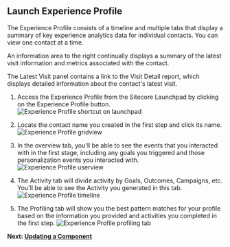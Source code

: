 ## Launch Experience Profile

The Experience Profile consists of a timeline and multiple tabs that display a summary of key experience analytics data for individual contacts. You can view one contact at a time.

An information area to the right continually displays a summary of the latest visit information and metrics associated with the contact.

The Latest Visit panel contains a link to the Visit Detail report, which displays detailed information about the contact's latest visit.

1. Access the Experience Profile from the Sitecore Launchpad by clicking on the Experience Profile button.
![Experience Profile shortcut on launchpad](https://mss-p-006-delivery.sitecorecontenthub.cloud/api/public/content/ddab0a663ee140dfa6a635a1045211e8?v=3c49d9eb)

2. Locate the contact name you created in the first step and click its name.
![Experience Profile gridview](https://mss-p-006-delivery.sitecorecontenthub.cloud/api/public/content/0f610258ce0c4e9ea39e0b5c3fa15197?v=f7470523)

3. In the overview tab, you'll be able to see the events that you interacted with in the first stage, including any goals you triggered and those personalization events you interacted with.
![Experience Profile userview](https://mss-p-006-delivery.sitecorecontenthub.cloud/api/public/content/6a0135e5c44b4f67bc4ea29d0989a03d?v=bbba8012)

4. The Activity tab will divide activity by Goals, Outcomes, Campaigns, etc. You'll be able to see the Activity you generated in this tab.
![Experience Profile timeline](https://mss-p-006-delivery.sitecorecontenthub.cloud/api/public/content/0846564f83b24091adc2b6fe21cbc25d?v=d9cfdc27)

5. The Profiling tab will show you the best pattern matches for your profile based on the information you provided and activities you completed in the first step.
![Experience Profile profiling tab](https://mss-p-006-delivery.sitecorecontenthub.cloud/api/public/content/8fc2108e04b548e79210aa45c505aa77?v=b2f323c4)

**Next: [Updating a Component](/trials/jss-connected-demo/exploring-code/updating-component)**
